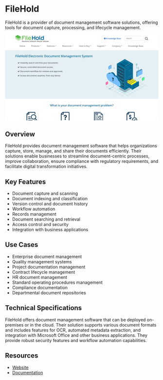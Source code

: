 
# FileHold

FileHold is a provider of document management software solutions, offering tools for document capture, processing, and lifecycle management.

![FileHold](./assets/filehold.png)

## Overview

FileHold provides document management software that helps organizations capture, store, manage, and share their documents efficiently. Their solutions enable businesses to streamline document-centric processes, improve collaboration, ensure compliance with regulatory requirements, and facilitate digital transformation initiatives.

## Key Features

- Document capture and scanning
- Document indexing and classification
- Version control and document history
- Workflow automation
- Records management
- Document searching and retrieval
- Access control and security
- Integration with business applications

## Use Cases

- Enterprise document management
- Quality management systems
- Project documentation management
- Contract lifecycle management
- HR document management
- Standard operating procedures management
- Compliance documentation
- Departmental document repositories

## Technical Specifications

FileHold offers document management software that can be deployed on-premises or in the cloud. Their solution supports various document formats and includes features for OCR, automated metadata extraction, and integration with Microsoft Office and other business applications. They provide robust security features and workflow automation capabilities.

## Resources

- [Website](https://www.filehold.com)
- [Documentation](https://www.filehold.com/resources)

